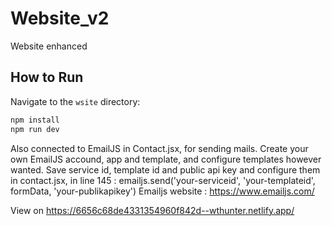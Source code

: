 # Website_v2
Website enhanced
## How to Run

 Navigate to the `wsite` directory:
   ```bash
   npm install
   npm run dev
   ```
Also connected to EmailJS in Contact.jsx, for sending mails. Create your own EmailJS accound, app and template, and configure templates however wanted. Save service id, template id and public api key and configure them in contact.jsx, in line 145 :     emailjs.send('your-serviceid', 'your-templateid', formData, 'your-publikapikey')
Emailjs website : https://www.emailjs.com/

View on https://6656c68de4331354960f842d--wthunter.netlify.app/
